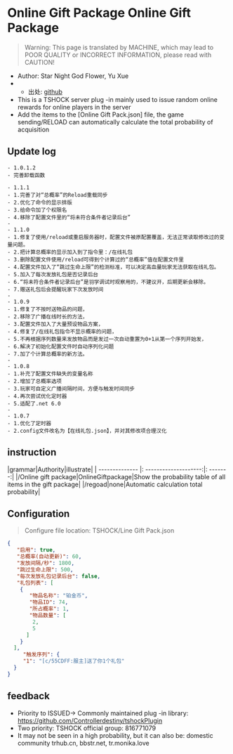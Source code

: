 # Online Gift Package Online Gift Package

> Warning: This page is translated by MACHINE, which may lead to POOR QUALITY or INCORRECT INFORMATION, please read with CAUTION!


- Author: Star Night God Flower, Yu Xue
- - 出处: [github](https://gitee.com/star-night-flower/tshock-gift) 
- This is a TSHOCK server plug -in mainly used to issue random online rewards for online players in the server
- Add the items to the [Online Gift Pack.json] file, the game sending/RELOAD can automatically calculate the total probability of acquisition
## Update log

```
- 1.0.1.2
- 完善卸载函数

- 1.1.1
- 1.完善了对“总概率”的Reload重载同步
- 2.优化了命令的显示排版
- 3.给命令加了个权限名
- 4.移除了配置文件里的“将未符合条件者记录后台”
-  
- 1.1.0
- 1.修复了使用/reload或重启服务器时，配置文件被原配置覆盖，无法正常读取修改过的变量问题。
- 2.把计算总概率的显示加入到了指令里：/在线礼包
- 3.删除配置文件使用/reload可得到个计算过的“总概率”值在配置文件里
- 4.配置文件加入了“跳过生命上限”的检测标准，可以决定高血量玩家无法获取在线礼包。
- 5.加入了每次发放礼包是否记录后台
- 6.“将未符合条件者记录后台”是羽学调试时观察用的，不建议开，后期更新会移除。
- 7.赠送礼包后会提醒玩家下次发放时间
-  
- 1.0.9
- 1.修复了不按时送物品的问题，  
- 2.移除了广播在线时长的方法，  
- 3.配置文件加入了大量预设物品方案，  
- 4.修复了/在线礼包指令不显示概率的问题，  
- 5.不再根据序列数量来发放物品而是发过一次自动重置为0+1从第一个序列开始发，  
- 6.解决了初始化配置文件时自动序列化问题  
- 7.加了个计算总概率的新方法。  
-  
- 1.0.8  
- 1.补充了配置文件缺失的变量名称  
- 2.增加了总概率选项  
- 3.玩家可自定义广播间隔时间，方便与触发时间同步  
- 4.再次尝试优化定时器
- 5.适配了.net 6.0  
-  
- 1.0.7  
- 1.优化了定时器  
- 2.config文件改名为【在线礼包.json】，并对其修改项合理汉化
```
## instruction

|grammar|Authority|illustrate|
| -------------- |: --------------------:|: -------:|
|/Online gift package|OnlineGiftpackage|Show the probability table of all items in the gift package|
|/regoad|none|Automatic calculation total probability|

## Configuration
> Configure file location: TSHOCK/Line Gift Pack.json
```json
{
   "启用": true,
   "总概率(自动更新)": 60,
   "发放间隔/秒": 1800,
   "跳过生命上限": 500,
   "每次发放礼包记录后台": false,
   "礼包列表": [
    {
       "物品名称": "铂金币",
       "物品ID": 74,
       "所占概率": 1,
       "物品数量": [
        2,
        5
      ]
    }
  ],
     "触发序列": {
     "1": "[c/55CDFF:服主]送了你1个礼包" 
  }
}
```
## feedback
- Priority to ISSUED-> Commonly maintained plug -in library: https://github.com/Controllerdestiny/tshockPlugin
- Two priority: TSHOCK official group: 816771079
- It may not be seen in a high probability, but it can also be: domestic community trhub.cn, bbstr.net, tr.monika.love